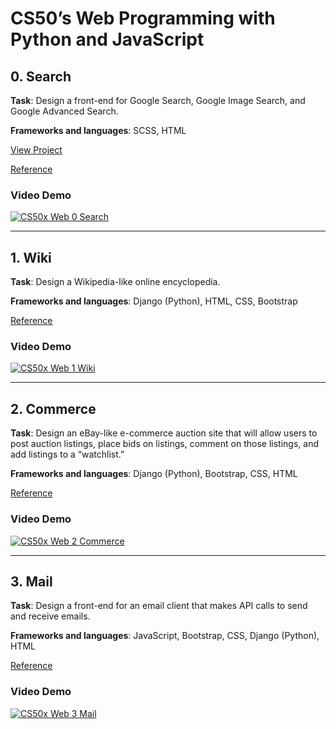 # CS50’s Web Programming with Python and JavaScript

## 0. Search

**Task**: Design a front-end for Google Search, Google Image Search, and Google Advanced Search.

**Frameworks and languages**: SCSS, HTML

[View Project](0_Search/)

[Reference](https://cs50.harvard.edu/web/2020/projects/0/search/)

### Video Demo
[![CS50x Web 0 Search](http://img.youtube.com/vi/oXvGQq8TZgg/0.jpg)](http://www.youtube.com/watch?v=oXvGQq8TZgg "CS50x Web 0 Search")

---

## 1. Wiki

**Task**: Design a Wikipedia-like online encyclopedia.

**Frameworks and languages**: Django (Python), HTML, CSS, Bootstrap

[Reference](https://cs50.harvard.edu/web/2020/projects/1/wiki/)

### Video Demo
[![CS50x Web 1 Wiki](http://img.youtube.com/vi/7c-WcsWmG8A/0.jpg)](http://www.youtube.com/watch?v=7c-WcsWmG8A "CS50x Web 1 Wiki")

---

## 2. Commerce

**Task**: Design an eBay-like e-commerce auction site that will allow users to post auction listings, place bids on listings, comment on those listings, and add listings to a “watchlist.”

**Frameworks and languages**: Django (Python), Bootstrap, CSS, HTML

[Reference](https://cs50.harvard.edu/web/2020/projects/2/commerce/)

### Video Demo
[![CS50x Web 2 Commerce](http://img.youtube.com/vi/VUV18AGy96s/0.jpg)](http://www.youtube.com/watch?v=VUV18AGy96s "CS50x Web 2 Commerce")

---

## 3. Mail

**Task**: Design a front-end for an email client that makes API calls to send and receive emails.

**Frameworks and languages**: JavaScript, Bootstrap, CSS, Django (Python), HTML

[Reference](https://cs50.harvard.edu/web/2020/projects/3/mail/)

### Video Demo
[![CS50x Web 3 Mail](http://img.youtube.com/vi/l3oFbaBt12s/0.jpg)](http://www.youtube.com/watch?v=l3oFbaBt12s "CS50x Web 3 Mail")